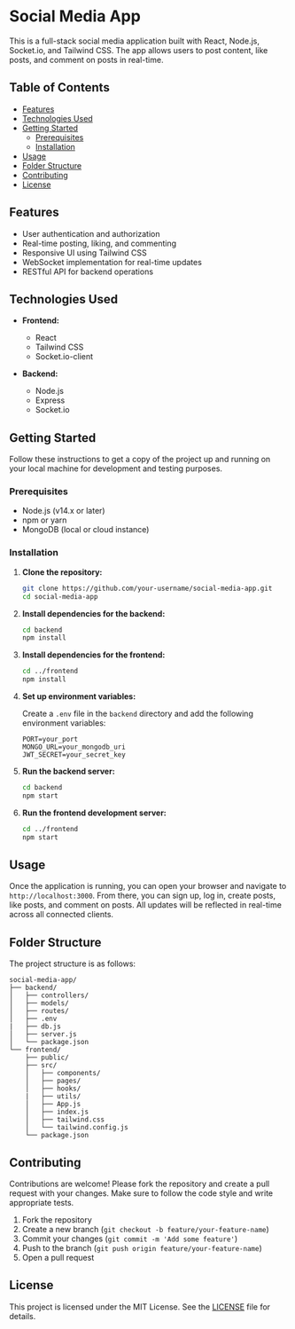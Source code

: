# Social Media App

This is a full-stack social media application built with React, Node.js, Socket.io, and Tailwind CSS. The app allows users to post content, like posts, and comment on posts in real-time.

## Table of Contents

- [Features](#features)
- [Technologies Used](#technologies-used)
- [Getting Started](#getting-started)
  - [Prerequisites](#prerequisites)
  - [Installation](#installation)
- [Usage](#usage)
- [Folder Structure](#folder-structure)
- [Contributing](#contributing)
- [License](#license)

## Features

- User authentication and authorization
- Real-time posting, liking, and commenting
- Responsive UI using Tailwind CSS
- WebSocket implementation for real-time updates
- RESTful API for backend operations

## Technologies Used

- **Frontend:**
  - React
  - Tailwind CSS
  - Socket.io-client

- **Backend:**
  - Node.js
  - Express
  - Socket.io

## Getting Started

Follow these instructions to get a copy of the project up and running on your local machine for development and testing purposes.

### Prerequisites

- Node.js (v14.x or later)
- npm or yarn
- MongoDB (local or cloud instance)

### Installation

1. **Clone the repository:**

   ```bash
   git clone https://github.com/your-username/social-media-app.git
   cd social-media-app
   ```

2. **Install dependencies for the backend:**

   ```bash
   cd backend
   npm install
   ```

3. **Install dependencies for the frontend:**

   ```bash
   cd ../frontend
   npm install
   ```

4. **Set up environment variables:**

   Create a `.env` file in the `backend` directory and add the following environment variables:

   ```env
   PORT=your_port
   MONGO_URL=your_mongodb_uri
   JWT_SECRET=your_secret_key
   
   ```

5. **Run the backend server:**

   ```bash
   cd backend
   npm start
   ```

6. **Run the frontend development server:**

   ```bash
   cd ../frontend
   npm start
   ```

## Usage

Once the application is running, you can open your browser and navigate to `http://localhost:3000`. From there, you can sign up, log in, create posts, like posts, and comment on posts. All updates will be reflected in real-time across all connected clients.

## Folder Structure

The project structure is as follows:

```
social-media-app/
├── backend/
│   ├── controllers/
│   ├── models/
│   ├── routes/
│   ├── .env
|   ├── db.js
│   ├── server.js
│   └── package.json
└── frontend/
    ├── public/
    ├── src/
    │   ├── components/
    │   ├── pages/
    │   ├── hooks/
    |   ├── utils/
    │   ├── App.js
    │   ├── index.js
    │   ├── tailwind.css
    │   └── tailwind.config.js
    └── package.json
```

## Contributing

Contributions are welcome! Please fork the repository and create a pull request with your changes. Make sure to follow the code style and write appropriate tests.

1. Fork the repository
2. Create a new branch (`git checkout -b feature/your-feature-name`)
3. Commit your changes (`git commit -m 'Add some feature'`)
4. Push to the branch (`git push origin feature/your-feature-name`)
5. Open a pull request

## License

This project is licensed under the MIT License. See the [LICENSE](LICENSE) file for details.

